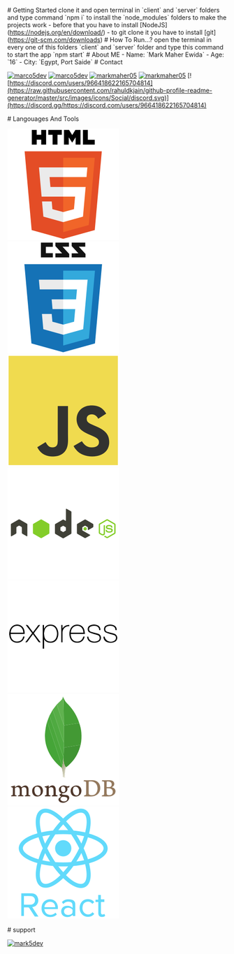 \# Getting Started clone it and open terminal in \`client\` and \`server\` folders and type command \`npm i\` to install the \`node\_modules\` folders to make the projects work - before that you have to install \[NodeJS\](https://nodejs.org/en/download/) - to git clone it you have to install \[git\](https://git-scm.com/downloads) # How To Run...? open the terminal in every one of this folders \`client\` and \`server\` folder and type this command to start the app \`npm start\` # About ME - Name: \`Mark Maher Ewida\` - Age: \`16\` - City: \`Egypt, Port Saide\` # Contact

[![marco5dev](https://raw.githubusercontent.com/rahuldkjain/github-profile-readme-generator/master/src/images/icons/Social/devto.svg)](https://dev.to/marco5dev) [![marco5dev](https://raw.githubusercontent.com/rahuldkjain/github-profile-readme-generator/master/src/images/icons/Social/codesandbox.svg)](https://codesandbox.com/marco5dev) [![markmaher05](https://raw.githubusercontent.com/rahuldkjain/github-profile-readme-generator/master/src/images/icons/Social/facebook.svg)](https://fb.com/markmaher05) [![markmaher05](https://raw.githubusercontent.com/rahuldkjain/github-profile-readme-generator/master/src/images/icons/Social/instagram.svg)](https://instagram.com/markmaher05) [![https://discord.com/users/966418622165704814](https://raw.githubusercontent.com/rahuldkjain/github-profile-readme-generator/master/src/images/icons/Social/discord.svg)](https://discord.gg/https://discord.com/users/966418622165704814)

  
\# Langouages And Tools

[![html5](https://raw.githubusercontent.com/devicons/devicon/master/icons/html5/html5-original-wordmark.svg)](https://www.w3.org/html/) [![css3](https://raw.githubusercontent.com/devicons/devicon/master/icons/css3/css3-original-wordmark.svg)](https://www.w3schools.com/css/) [![javascript](https://raw.githubusercontent.com/devicons/devicon/master/icons/javascript/javascript-original.svg)](https://developer.mozilla.org/en-US/docs/Web/JavaScript) [![nodejs](https://raw.githubusercontent.com/devicons/devicon/master/icons/nodejs/nodejs-original-wordmark.svg)](https://nodejs.org) [![express](https://raw.githubusercontent.com/devicons/devicon/master/icons/express/express-original-wordmark.svg)](https://expressjs.com) [![mongodb](https://raw.githubusercontent.com/devicons/devicon/master/icons/mongodb/mongodb-original-wordmark.svg)](https://www.mongodb.com/) [![react](https://raw.githubusercontent.com/devicons/devicon/master/icons/react/react-original-wordmark.svg)](https://reactjs.org/)

\# support

[![mark5dev](https://cdn.buymeacoffee.com/buttons/v2/default-yellow.png)](https://www.buymeacoffee.com/mark5dev)